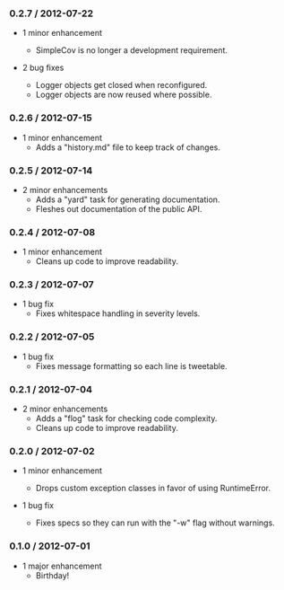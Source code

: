 ### 0.2.7 / 2012-07-22 ###

* 1 minor enhancement
  * SimpleCov is no longer a development requirement.

* 2 bug fixes
  * Logger objects get closed when reconfigured.
  * Logger objects are now reused where possible.

### 0.2.6 / 2012-07-15 ###

* 1 minor enhancement
  * Adds a "history.md" file to keep track of changes.

### 0.2.5 / 2012-07-14 ###

* 2 minor enhancements
  * Adds a "yard" task for generating documentation.
  * Fleshes out documentation of the public API.

### 0.2.4 / 2012-07-08 ###

* 1 minor enhancement
  * Cleans up code to improve readability.

### 0.2.3 / 2012-07-07 ###

* 1 bug fix
  * Fixes whitespace handling in severity levels.

### 0.2.2 / 2012-07-05 ###

* 1 bug fix
  * Fixes message formatting so each line is tweetable.

### 0.2.1 / 2012-07-04 ###

* 2 minor enhancements
  * Adds a "flog" task for checking code complexity.
  * Cleans up code to improve readability.

### 0.2.0 / 2012-07-02 ###

* 1 minor enhancement
  * Drops custom exception classes in favor of using RuntimeError.

* 1 bug fix
  * Fixes specs so they can run with the "-w" flag without warnings.

### 0.1.0 / 2012-07-01 ###

* 1 major enhancement
  * Birthday!
